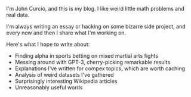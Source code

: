 I'm John Curcio, and this is my blog. I like weird little math problems and real data.

I'm always writing an essay or hacking on some bizarre side project, and every now and then I share what I'm working on.

Here's what I hope to write about:
* Finding alpha in sports betting on mixed martial arts fights
* Messing around with GPT-3, cherry-picking remarkable results
* Explanations I've written for compex topics, which are worth caching
* Analysis of weird datasets I've gathered
* Surprisingly interesting Wikipedia articles
* Unreasonably useful words
